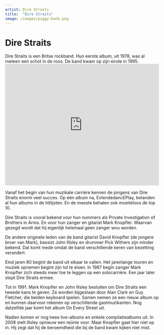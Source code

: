 ```yaml
---
artist: Dire Straits
title:  "Dire Straits"
image: /images/piggy-bank.png
---
```


# Dire Straits

<span class="lead">Dire Straits is een Britse rockband. Hun eerste album, uit 1978, was al meteen een schot in de roos. De band kwam op zijn einde in 1995.</span>

<iframe width="100%" height="400" src="https://www.youtube.com/embed/_atRLSxfg_0" frameborder="0" allowfullscreen></iframe>

Vanaf het begin van hun muzikale carrière kennen de jongens van <span class="engels">Dire Straits</span> enorm veel succes. Op één album na, <span class="engels">ExtendedancEPlay</span>, belanden al hun albums in de <span tooltip=" {% include link.html tekst='Billboard' url='http://www.billboard.com/artist/300978/dire-straits/chart/' escaped=true new_tab=true %}">hitlijsten</span>. En de meeste behalen ook moeiteloos de top 10. <span class="engels">Dire Straits</span> is vooral bekend voor hun nummers als <span class="engels">Private Investigation</span> of <span class="engels">Brothers in Arms</span>. En voor hun zanger en gitarist Mark Knopfler. Waarvan gezegd wordt dat hij eigenlijk helemaal geen zanger wou worden. De andere originele leden van de band gitarist David Knopfler (de jongere broer van Mark), bassist John Illsley en drummer Pick Withers zijn minder bekend. Dat komt mede omdat de band verschillende keren van bezetting verandert. Eind jaren 80 begint de band uit elkaar te vallen. Het jarenlange touren en muziek opnemen begint zijn tol te eisen. In 1987 begin zanger Mark Knopfler zich steeds meer toe te leggen op een solocarrière. Een jaar later stopt <span class="engels">Dire Straits</span> ermee. Tot in 1991. Mark Knopfler en John Illsley besluiten om <span class="engels">Dire Straits</span> een tweede kans te geven. Ze worden bijgestaan door Alan Clark en Guy Fletcher, die beiden keyboard spelen. Samen nemen ze een nieuw album op en kunnen daarvoor rekenen op verschillende gastmuzikanten. Nog datzelfde jaar komt het album <span class="engels">On Every Street</span> uit. Nadien komen er nog twee live-albums en enkele <span tooltip="Op een compilatie cd staan nummers die al eerder uitgebracht zijn op andere cd’s. Er wordt dus materiaal van op verschillende cd’s samengebracht op één cd. Meestal gaat het dan om een cd met de grootste hits van de artiest. Of de meest gespeelde liedjes van dat moment.">compilatiealbums</span> uit. In 2008 stelt Illsley opnieuw een reünie voor. <span tooltip=" BBC, Knopfler declines Straits reunion, Ian Youngs, geraadpleegd op 23/07/2917{% include link.html tekst='Bron' url='http://news.bbc.co.uk/1/hi/entertainment/7656310.stm' escaped=true new_tab=true %}">Maar Knopfler gaat hier niet op in</span>. Hij zegt dat hij de beroemdheid die bij de band kwam kijken niet mist. 
